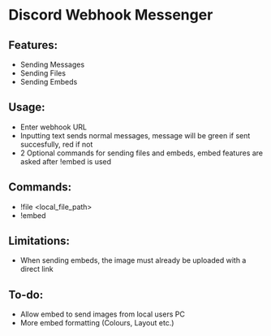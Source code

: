 # Discord Webhook Messenger
## Features: 
- Sending Messages
- Sending Files
- Sending Embeds

## Usage:
- Enter webhook URL
- Inputting text sends normal messages, message will be green if sent succesfully, red if not
- 2 Optional commands for sending files and embeds, embed features are asked after !embed is used
  
## Commands:
- !file <local_file_path>
- !embed

## Limitations:
* When sending embeds, the image must already be uploaded with a direct link

## To-do:
* Allow embed to send images from local users PC
* More embed formatting (Colours, Layout etc.)
